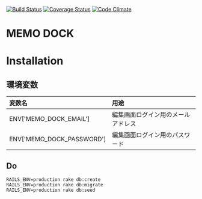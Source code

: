 [![Build Status](https://travis-ci.org/mmmpa/memo_dock.svg)](https://travis-ci.org/mmmpa/memo_dock)
[![Coverage Status](https://coveralls.io/repos/mmmpa/memo_dock/badge.svg?branch=master&service=github)](https://coveralls.io/github/mmmpa/memo_dock?branch=master)
[![Code Climate](https://codeclimate.com/github/mmmpa/memo_dock/badges/gpa.svg)](https://codeclimate.com/github/mmmpa/memo_dock)

# MEMO DOCK

# Installation

## 環境変数

|変数名|用途|
|:---|:---|
|ENV['MEMO_DOCK_EMAIL']|編集画面ログイン用のメールアドレス|
|ENV['MEMO_DOCK_PASSWORD']|編集画面ログイン用のパスワード|

## Do

```
RAILS_ENV=production rake db:create
RAILS_ENV=production rake db:migrate
RAILS_ENV=production rake db:seed
```
